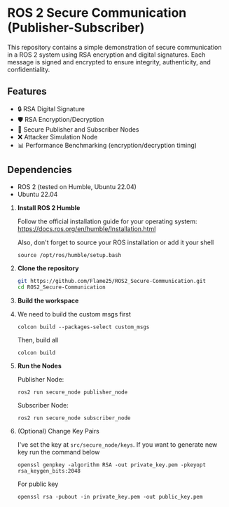 # ROS 2 Secure Communication (Publisher-Subscriber)

This repository contains a simple demonstration of secure communication in a ROS 2 system using RSA encryption and digital signatures. Each message is signed and encrypted to ensure integrity, authenticity, and confidentiality.

## Features

- 🔒 RSA Digital Signature
- 🛡️ RSA Encryption/Decryption
- 🔁 Secure Publisher and Subscriber Nodes
- ❌ Attacker Simulation Node
- 📊 Performance Benchmarking (encryption/decryption timing)

## Dependencies

- ROS 2 (tested on Humble, Ubuntu 22.04)
- Ubuntu 22.04

1. **Install ROS 2 Humble**

   Follow the official installation guide for your operating system:
   https://docs.ros.org/en/humble/Installation.html

   Also, don't forget to source your ROS installation or add it your shell
   ```
   source /opt/ros/humble/setup.bash
   ```

3. **Clone the repository**
   ```bash
   git https://github.com/Flame25/ROS2_Secure-Communication.git
   cd ROS2_Secure-Communication
   ```
4. **Build the workspace**
5. 
   We need to build the custom msgs first

   ```
   colcon build --packages-select custom_msgs
   ```

   Then, build all

   ```
   colcon build
   ```

6. **Run the Nodes**

   Publisher Node:
   ```
   ros2 run secure_node publisher_node
   ```

   Subscriber Node:
   
    ```
    ros2 run secure_node subscriber_node
    ```
7. (Optional) Change Key Pairs

   I've set the key at ```src/secure_node/keys```. If you want to generate new key run the command below

   ```
   openssl genpkey -algorithm RSA -out private_key.pem -pkeyopt rsa_keygen_bits:2048
   ```

   For public key

   ```
   openssl rsa -pubout -in private_key.pem -out public_key.pem
   ```
